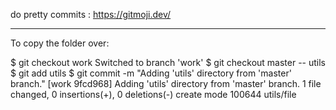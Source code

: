 do pretty commits :
https://gitmoji.dev/

--- 

To copy the folder over:

$ git checkout work
Switched to branch 'work'
$ git checkout master -- utils
$ git add utils
$ git commit -m "Adding 'utils' directory from 'master' branch."
[work 9fcd968] Adding 'utils' directory from 'master' branch.
 1 file changed, 0 insertions(+), 0 deletions(-)
 create mode 100644 utils/file